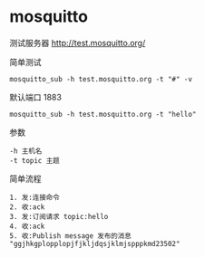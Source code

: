 # mosquitto

测试服务器 http://test.mosquitto.org/

简单测试

    mosquitto_sub -h test.mosquitto.org -t "#" -v

默认端口 1883

    mosquitto_sub -h test.mosquitto.org -t "hello" 

参数

    -h 主机名
    -t topic 主题

简单流程

```
1. 发:连接命令
2. 收:ack
3. 发:订阅请求 topic:hello
4. 收:ack
5. 收:Publish message 发布的消息 "ggjhkgplopplopjfjkljdqsjklmjspppkmd23502"
```